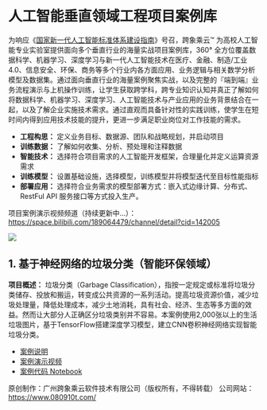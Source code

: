 # 人工智能垂直领域工程项目案例库
为响应《[国家新一代人工智能标准体系建设指南](http://www.gov.cn/zhengce/zhengceku/2020-08/09/content_5533454.htm)》号召，跨象乘云™ 为高校人工智能专业实验室提供面向多个垂直行业的海量实战项目案例库，360° 全方位覆盖数据科学、机器学习、深度学习与新一代人工智能技术在医疗、金融、制造/工业 4.0、信息安全、环保、商务等多个行业内各方面应用、业务逻辑与相关数学分析模型及数据集。通过面向垂直行业的海量案例聚焦实战，以及完整的『端到端』业务流程演示与上机操作训练，让学生获取跨学科，跨专业知识认知并真正了解如何将数据科学、机器学习、深度学习、人工智能技术与产业应用的业务背景结合在一起，以及了解企业实施技术需求。通过直观而具备针对性的实践训练，使学生在短时间内得到应用技术技能的提升，更进一步满足职业岗位对工作技能的需求。

- **工程构思：** 定义业务目标、数据源、团队和战略规划，并启动项目
- **训练数据：** 了解如何收集、分析、预处理和注释数据
- **智能技术：** 选择符合项目需求的人工智能开发框架，合理量化并定义运算资源需求
- **训练模型：** 设置基础设施，选择模型，训练模型并将模型迭代至目标性能指标
- **部署应用：** 选择符合业务需求的模型部署方式：嵌入式边缘计算、分布式、RestFul API 服务接口等方式投入生产。

项目案例演示视频频道（持续更新中...）：https://space.bilibili.com/189064479/channel/detail?cid=142005

![](https://github.com/KXCY-AI/AI-Case-Studies/blob/main/img/cs.png)
## 1. 基于神经网络的垃圾分类（智能环保领域）
**项目概述：** 垃圾分类（Garbage Classification），指按一定规定或标准将垃圾分类储存、投放和搬运，转变成公共资源的一系列活动。提高垃圾资源价值，减少垃圾处理量，降低处理成本，减少土地消耗，具有社会、经济、生态等多方面的效益。然而让大部分人正确区分垃圾类别并不容易。本案例使用2,000张以上的生活垃圾图片，基于TensorFlow搭建深度学习模型，建立CNN卷积神经网络实现智能垃圾分类。
- [案例说明](https://github.com/KXCY-AI/AI-Case-Studies/blob/main/%E5%9F%BA%E4%BA%8E%E7%A5%9E%E7%BB%8F%E7%BD%91%E7%BB%9C%E7%9A%84%E5%9E%83%E5%9C%BE%E5%88%86%E7%B1%BB/README.md)
- [案例演示视频](https://www.bilibili.com/video/BV16y4y1n7rK)
- [案例代码 Notebook](https://github.com/KXCY-AI/AI-Case-Studies/blob/main/%E5%9F%BA%E4%BA%8E%E7%A5%9E%E7%BB%8F%E7%BD%91%E7%BB%9C%E7%9A%84%E5%9E%83%E5%9C%BE%E5%88%86%E7%B1%BB/%E5%9F%BA%E4%BA%8E%E7%A5%9E%E7%BB%8F%E7%BD%91%E7%BB%9C%E7%9A%84%E5%9E%83%E5%9C%BE%E5%88%86%E7%B1%BB.ipynb)

原创制作：广州跨象乘云软件技术有限公司（版权所有，不得转载）
公司网站：https://www.080910t.com/
